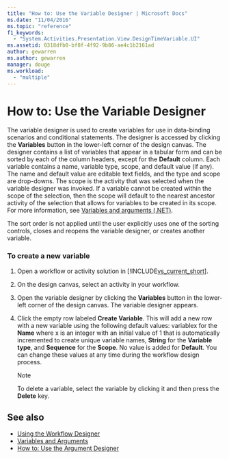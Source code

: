 ```yaml
---
title: "How to: Use the Variable Designer | Microsoft Docs"
ms.date: "11/04/2016"
ms.topic: "reference"
f1_keywords: 
  - "System.Activities.Presentation.View.DesignTimeVariable.UI"
ms.assetid: 0318dfb0-bf8f-4f92-9b86-ae4c1b2161ad
author: gewarren
ms.author: gewarren
manager: douge
ms.workload: 
  - "multiple"
---
```

# How to: Use the Variable Designer
The variable designer is used to create variables for use in data-binding scenarios and conditional statements. The designer is accessed by clicking the **Variables** button in the lower-left corner of the design canvas. The designer contains a list of variables that appear in a tabular form and can be sorted by each of the column headers, except for the **Default** column. Each variable contains a name, variable type, scope, and default value (if any). The name and default value are editable text fields, and the type and scope are drop-downs. The scope is the activity that was selected when the variable designer was invoked. If a variable cannot be created within the scope of the selection, then the scope will default to the nearest ancestor activity of the selection that allows for variables to be created in its scope. For more information, see [Variables and arguments (.NET)](/dotnet/framework/windows-workflow-foundation/variables-and-arguments).

 The sort order is not applied until the user explicitly uses one of the sorting controls, closes and reopens the variable designer, or creates another variable.

### To create a new variable

1.  Open a workflow or activity solution in [!INCLUDE[vs_current_short](../code-quality/includes/vs_current_short_md.md)].

2.  On the design canvas, select an activity in your workflow.

3.  Open the variable designer by clicking the **Variables** button in the lower-left corner of the design canvas. The variable designer appears.

4.  Click the empty row labeled **Create Variable**. This will add a new row with a new variable using the following default values: variablex for the **Name** where x is an integer with an initial value of 1 that is automatically incremented to create unique variable names, **String** for the **Variable type**, and **Sequence** for the **Scope**. No value is added for **Default**. You can change these values at any time during the workflow design process.

    > [!NOTE]
    > To delete a variable, select the variable by clicking it and then press the **Delete** key.

## See also

- [Using the Workflow Designer](../workflow-designer/using-the-workflow-designer.md)
- [Variables and Arguments](/dotnet/framework/windows-workflow-foundation/variables-and-arguments)
- [How to: Use the Argument Designer](../workflow-designer/how-to-use-the-argument-designer.md)
